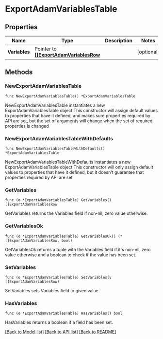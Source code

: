 # ExportAdamVariablesTable

## Properties

Name | Type | Description | Notes
------------ | ------------- | ------------- | -------------
**Variables** | Pointer to [**[]ExportAdamVariablesRow**](ExportAdamVariablesRow.md) |  | [optional] 

## Methods

### NewExportAdamVariablesTable

`func NewExportAdamVariablesTable() *ExportAdamVariablesTable`

NewExportAdamVariablesTable instantiates a new ExportAdamVariablesTable object
This constructor will assign default values to properties that have it defined,
and makes sure properties required by API are set, but the set of arguments
will change when the set of required properties is changed

### NewExportAdamVariablesTableWithDefaults

`func NewExportAdamVariablesTableWithDefaults() *ExportAdamVariablesTable`

NewExportAdamVariablesTableWithDefaults instantiates a new ExportAdamVariablesTable object
This constructor will only assign default values to properties that have it defined,
but it doesn't guarantee that properties required by API are set

### GetVariables

`func (o *ExportAdamVariablesTable) GetVariables() []ExportAdamVariablesRow`

GetVariables returns the Variables field if non-nil, zero value otherwise.

### GetVariablesOk

`func (o *ExportAdamVariablesTable) GetVariablesOk() (*[]ExportAdamVariablesRow, bool)`

GetVariablesOk returns a tuple with the Variables field if it's non-nil, zero value otherwise
and a boolean to check if the value has been set.

### SetVariables

`func (o *ExportAdamVariablesTable) SetVariables(v []ExportAdamVariablesRow)`

SetVariables sets Variables field to given value.

### HasVariables

`func (o *ExportAdamVariablesTable) HasVariables() bool`

HasVariables returns a boolean if a field has been set.


[[Back to Model list]](../README.md#documentation-for-models) [[Back to API list]](../README.md#documentation-for-api-endpoints) [[Back to README]](../README.md)


